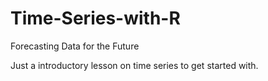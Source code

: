 # Time-Series-with-R
Forecasting Data for the Future 

Just a introductory lesson on time series to get started with.
